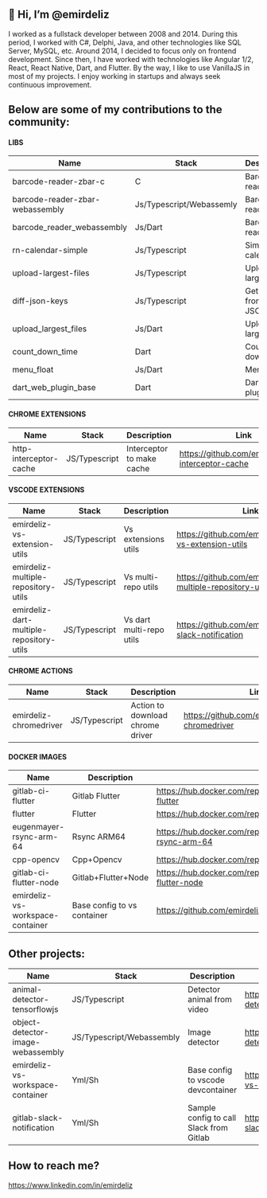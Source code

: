 ## 👋 Hi, I’m @emirdeliz

I worked as a fullstack developer between 2008 and 2014. During this period, I worked with C#, Delphi, Java, and other technologies like SQL Server, MySQL, etc. Around 2014, I decided to focus only on frontend development. Since then, I have worked with technologies like Angular 1/2, React, React Native, Dart, and Flutter. By the way, I like to use VanillaJS in most of my projects. I enjoy working in startups and always seek continuous improvement.

## Below are some of my contributions to the community:

#### LIBS

| **Name**                        | **Stack**                | **Description**                    | **Link**                                              |
| ------------------------------- | ------------------------ | ---------------------------------- | ----------------------------------------------------- |
| barcode-reader-zbar-c           | C                        | Barcode reader             | https://github.com/emirdeliz/barcode-reader-zbar-c            |
| barcode-reader-zbar-webassembly | Js/Typescript/Webassemly | Barcode reader             | https://www.npmjs.com/package/barcode-reader-zbar-webassembly |
| barcode_reader_webassembly      | Js/Dart                  | Barcode reader             | https://pub.dev/packages/barcode_reader_webassembly           |
| rn-calendar-simple              | Js/Typescript            | Simple calendar            | https://www.npmjs.com/package/rn-calendar-simple              |
| upload-largest-files            | Js/Typescript            | Upload large files         | https://www.npmjs.com/package/upload-largest-files            |
| diff-json-keys                  | Js/Typescript            | Get the diff from two JSON | https://www.npmjs.com/package/diff-json-keys                  |
| upload_largest_files            | Js/Dart                  | Upload large files         | https://pub.dev/packages/upload_largest_files                 |
| count_down_time                 | Dart                     | Count-down timer           | https://pub.dev/packages/count_down_time                      |
| menu_float                      | Js/Dart                  | Menu float                 | https://pub.dev/packages/menu_float                           |
| dart_web_plugin_base            | Dart                     | Dart web plugin base       | https://pub.dev/packages/dart_web_plugin_base                 |

#### CHROME EXTENSIONS

| **Name**                        | **Stack**                | **Description**                    | **Link**                                            |
| ------------------------------- | ------------------------ | ---------------------------------- | --------------------------------------------------- |
| http-interceptor-cache          | JS/Typescript            | Interceptor to make cache          | https://github.com/emirdeliz/http-interceptor-cache |

#### VSCODE EXTENSIONS

| **Name**                                 | **Stack**                | **Description**                    | **Link**                                         |
| ---------------------------------------- | ------------------------ | ---------------------------------- | -------------------------------------------------|
| emirdeliz-vs-extension-utils             | JS/Typescript | Vs extensions utils      | https://github.com/emirdeliz/emirdeliz-vs-extension-utils             |
| emirdeliz-multiple-repository-utils      | JS/Typescript | Vs multi-repo utils      | https://github.com/emirdeliz/emirdeliz-multiple-repository-utils      |
| emirdeliz-dart-multiple-repository-utils | JS/Typescript | Vs dart multi-repo utils | https://github.com/emirdeliz/gitlab-slack-notification                |

#### CHROME ACTIONS

| **Name**                        | **Stack**                | **Description**                    | **Link**                                            |
| ------------------------------- | ------------------------ | ---------------------------------- | --------------------------------------------------- |
| emirdeliz-chromedriver          | JS/Typescript            | Action to download chrome driver   | https://github.com/emirdeliz/emirdeliz-chromedriver |

#### DOCKER IMAGES

| **Name**                         | **Description**             |     **Link**                                                               |
| -------------------------------- | --------------------------- | -------------------------------------------------------------------------- |
| gitlab-ci-flutter                | Gitlab Flutter              | https://hub.docker.com/repository/docker/emirdeliz/gitlab-ci-flutter       |
| flutter                          | Flutter                     | https://hub.docker.com/repository/docker/emirdeliz/flutter                 |
| eugenmayer-rsync-arm-64          | Rsync ARM64                 | https://hub.docker.com/repository/docker/emirdeliz/eugenmayer-rsync-arm-64 |
| cpp-opencv                       | Cpp+Opencv                  | https://hub.docker.com/repository/docker/emirdeliz/cpp-opencv              |
| gitlab-ci-flutter-node           | Gitlab+Flutter+Node         | https://hub.docker.com/repository/docker/emirdeliz/gitlab-ci-flutter-node  |
| emirdeliz-vs-workspace-container | Base config to vs container | https://github.com/emirdeliz/emirdeliz-vs-workspace-container              |

## Other projects:

| **Name**                                 | **Stack**                 | **Description**                         | **Link**                                                       |
| ---------------------------------------- | ------------------------- | --------------------------------------- | -------------------------------------------------------------- |
| animal-detector-tensorflowjs             | JS/Typescript             | Detector animal from video              | https://github.com/emirdeliz/animal-detector-tensorflowjs      |
| object-detector-image-webassembly        | JS/Typescript/Webassembly | Image detector                          | https://github.com/emirdeliz/object-detector-image-webassembly |
| emirdeliz-vs-workspace-container         | Yml/Sh                    | Base config to vscode devcontainer      | https://github.com/emirdeliz/emirdeliz-vs-workspace-container  |
| gitlab-slack-notification                | Yml/Sh                    | Sample config to call Slack from Gitlab | https://github.com/emirdeliz/gitlab-slack-notification         |

## How to reach me?
 https://www.linkedin.com/in/emirdeliz
 
<!---
emirdeliz/emirdeliz is a ✨ special ✨ repository because its `README.md` (this file) appears on your GitHub profile.
You can click the Preview link to take a look at your changes.
--->
